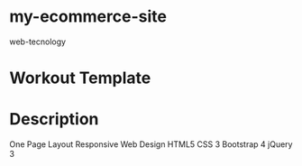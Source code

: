 # my-ecommerce-site
web-tecnology
# Workout Template
# Description 

One Page Layout
Responsive Web Design
HTML5
CSS 3
Bootstrap 4
jQuery 3